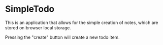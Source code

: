 # SimpleTodo

This is an application that allows for the simple creation of notes, which are stored on browser local storage.

Pressing the "create" button will create a new todo item.
